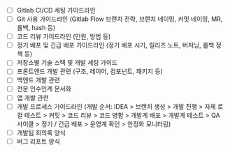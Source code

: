 - [ ] Gitlab CI/CD 세팅 가이드라인
- [ ] Git 사용 가이드라인 (Gitlab Flow 브랜치 전략, 브랜치 네이밍, 커밋 네이밍, MR, 롤백, hash 등)
- [ ] 코드 리뷰 가이드라인 (인원, 방법 등)
- [ ] 정기 배포 및 긴급 배포 가이드라인 (정기 배포 시기, 릴리즈 노트, 버저닝, 롤백 정책 등)
- [ ] 저장소별 기술 스택 및 개발 세팅 가이드
- [ ] 프론트엔드 개발 관련 (구조, 레이어, 컴포넌트, 패키지 등)
- [ ] 백엔드 개발 관련
- [ ] 전문 인수인계 문서화
- [ ] 앱 개발 관련
- [ ] 개발 프로세스 가이드라인 (개발 순서: IDEA > 브랜치 생성 > 개발 진행 > 자체 로컬 테스트 > 커밋 > 코드 리뷰 > 코드 병합 > 개발계 배포 > 개발계 테스트 > QA 사이클 > 정기 / 긴급 배포 > 운영계 확인 > 안정화 모니터링)
- [ ] 개발팀 회의록 양식
- [ ] 버그 리포트 양식